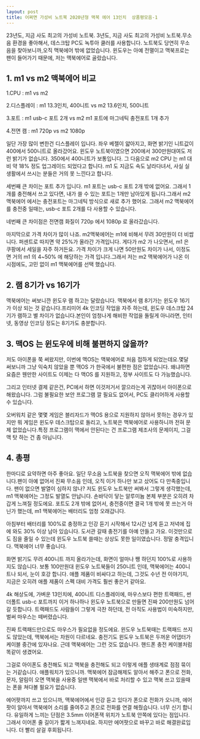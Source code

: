 ```yaml
---
layout: post
title: 어쩌면 가성비 노트북 2020년형 맥북 에어 13인치  상품평모음-1
---
```


23년도, 지금 사도 최고의 가성비 노트북. 3년도, 지금 사도 최고의 가성비 노트북.무소음 환경을 좋아해서, 데스크탑 PC도 녹투아 쿨러를 사용합니다. 노트북도 당연히 무소음을 찾아보니까,오직 맥북에어 밖에 없었습니다. 윈도우는 아예 전멸이고 맥북프로는 팬이 들어가기 때문에, 저는 맥북에어로 골랐습니다.



<h2>1. m1 vs m2 맥북에어 비교</h2>
1.CPU : m1 vs m2

2.디스플레이 : m1 13.3인치, 400니트 vs m2 13.6인치, 500니트

3.포트 : m1 usb-c 포트 2개 vs m2 m1 포트에 마그네틱 충전포트 1개 추가

4.전면 캠 : m1 720p vs m2 1080p

일단 가장 많이 변한건 디스플레이 입니다. 좌우 베젤이 얇아지고, 화면 밝기인 니트값이 400에서 500니트로 올라갔어요. 윈도우 노트북이였으면 200에서 300만원대여도 저런 밝기가 없습니다. 350에서 400니트가 보통입니다. 그 다음으로 m2 CPU 는 m1 대비 약 18% 정도 업그레이드 되었다고 합니다. m1 도 지금도 속도 날라다녀서, 사실 실생활에서 쓰시는 분들은 거의 못 느낀다고 합니다.

세번째 큰 차이는 포트 추가 입니다. m1 포트는 usb-c 포트 2개 밖에 없어요. 그래서 1개를 충전해서 쓰고 있다면, 내가 쓸 수 있는 포트는 1개만 남아있게 됩니다.그래서 m2 맥북에어 에서는 충전포트는 마그네틱 방식으로 새로 추가 했어요. 그래서 m2 맥북에어를 충전중 일때는, usb-c 포트 2개를 다 사용할 수 있습니다.

네번째 큰 차이점은 전면캠 화질이 720p 에서 1080p 로 올라갔습니다.

마지막으로 가격 차이가 많이 나죠. m2맥북에어는 m1에 비해서 무려 30만원이 더 비쌉니다. 퍼센트로 따지면 약 25%가 올라간 가격입니다. 게다가 m2 가 나오면서, m1 은 쿠팡에서 세일을 자주 하거든요. 가격 차이가 크게 나면 50만원도 차이가 나서, 이정도면 거의 m1 의 4~50% 에 해당하는 가격 입니다.그래서 저는 m2 맥북에어가 나온 이 시점에도, 고민 없이 m1 맥북에어를 선택 했습니다.



<h2>2. 램 8기가 vs 16기가</h2>
맥북에어는 써보니깐 윈도우 램 하고는 달랐습니다. 맥북에서 램 8기가는 윈도우 16기가 이상 되는 것 같습니다.프리미어 4k 인코딩 작업을 자주 하는데, 윈도우 데스크탑 24기가 램하고 별 차이가 없습니다.본인이 엄청나게 해비한 작업을 돌릴게 아니라면, 인터넷, 동영상 인코딩 정도는 8기가도 충분합니다.



<h2>3. 맥OS 는 윈도우에 비해 불편하지 않을까?</h2>
저도 아이폰을 쭉 써왔지만, 이번에 맥OS는 맥북에어로 처음 접하게 되었는데요.몇달 써보니까 그냥 익숙치 않았을 뿐 맥OS 가 한국에서 불편한 점은 없었습니다. 왜냐하면 요즘은 웬만한 사이트도 이제는 다 맥OS 를 지원하고, 정부 사이트도 다 가능했습니다.

그리고 인터넷 결제 같은건, PC에서 하면 이것저거서 깔으라는게 귀찮아서 아이폰으로 해왔습니다.
그럼 불필요한 보안 프로그램 깔 필요도 없어서, PC도 클리어하게 사용할 수 있습니다.

오버워치 같은 몇몇 게임은 블리자드가 맥OS 용으로 지원하지 않아서 못하는 경우가 있지만 뭐 게임은 윈도우 데스크탑으로 돌리고, 노트북은 맥북에어로 사용하니까 전혀 문제 없었습니다.특정 프로그램이 맥에서 안된다는 건 프로그램 제조사의 문제이지, 그걸 맥 탓 하는 건 좀 아닙니다.



<h2>4. 총평</h2>
한마디로 요약하면 아주 좋아요. 일단 무소음 노트북을 찾으면 오직 맥북에어 밖에 없습니다.팬이 아예 없어서 진짜 무소음 인데, 오직 이거 하나만 보고 샀어도 다 만족중입니다. 팬이 없으면 발열이 심하지 않나? 저도 윈도우 노트북만 써봐서 그렇게 생각했는데, m1 맥북에어는 그정도 발열도 안납니다. 손바닥이 닿는 알루미늄 본체 부분은 오히려 차갑게 느껴질 정도에요. 포트도 2개 밖에 없어서, 충전중이면 결국 1개 밖에 못 쓰는거 아닌가 했는데, m1 맥북에어는 배터리도 엄청 오래갑니다.

아침부터 배터리를 100%로 충정하고 인강 듣기 시작해서 12시간 넘게 듣고 저녁에 집에 와도 30% 이상 남아 있습니다. 도서관 갈때 충전기를 아예 안들고 가요. 이것만으로도 짐을 줄일 수 있는데 윈도우 노트북 쓸때는 상상도 못한 일이였습니다. 정말 충격입니다. 맥북에어 너무 좋습니다.

화면 밝기도 무려 400니트 까지 올라가는데, 화면이 얼마나 쨍 하던지 100%로 사용하지도 않습니다. 보통 100만원대 윈도우 노트북들이 250니트 인데, 맥북에어는 400니트나 되서, 눈이 호강 합니다. 애플 제품이 비싸다고 하는데, 그것도 수년 전 이야기지, 지금은 오히려 애플 제품이 스펙 대비 가격도 훨씬 좋은거 같아요.

4k 해상도에, 가벼운 13인치에, 400니트 디스플레이에, 마우스보다 편한 트랙패드, 썬더폴트 usb-c 포트까지 이거 하나하나 윈도우 노트북으로 만들면 진짜 200만원도 넘어갈 듯합니다. 트랙패드도 사람들이 그렇게 극찬 하던데, 전 아직도 사용법이 미숙하지만, 벌써 마우스는 떼버렸습니다.

진짜 트랙패드만으로도 마우스가 필요없을 정도에요. 윈도우 노트북때는 트랙패드 쓰지도 않았는데, 맥북에서는 차원이 다르네요. 충전기도 윈도우 노트북은 두꺼운 어댑터가 케이블 중간에 있자나요. 근데 맥북에어는 그런 것도 없습니다. 핸드폰 충전 케이블처럼 똑같이 생겼어요.

그걸로 아이폰도 충전해도 되고 맥북을 충전해도 되고 이렇게 애플 생태계로 점점 묶이는 거같습니다. 애플워치가 있으니까. 맥북에어 잠금해제도 알아서 해주고 폰으로 전화, 문자, 알림이 오면 맥북을 사용중 일땐 맥북에서 바로 처리할 수 있고 맥북 쓰고 있을때는 폰을 쳐다볼 필요가 없습니다.

에어팟까지 쓰고 있으니까, 맥북에어에서 인강 듣고 있다가 폰으로 전화가 오니까, 에어팟이 알아서 맥북에어 소리를 줄여주고 폰으로 전화를 연결 해줬습니다. 너무 신기 합니다. 유일하게 느끼는 단점은 3.5mm 이어폰잭 위치가 노트북 안쪽에 있다는 점입니다. 그래서 이어폰 줄 길이가 짧게 느껴지네요. 하지만 에어팟으로 바꾸고 바로 해결완료입니다. 더 빨리 살걸 후회됩니다.